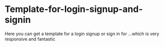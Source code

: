 # Template-for-login-signup-and-signin
Here you can get a template for a login signup or sign in for ...which is very responsive and fantastic
